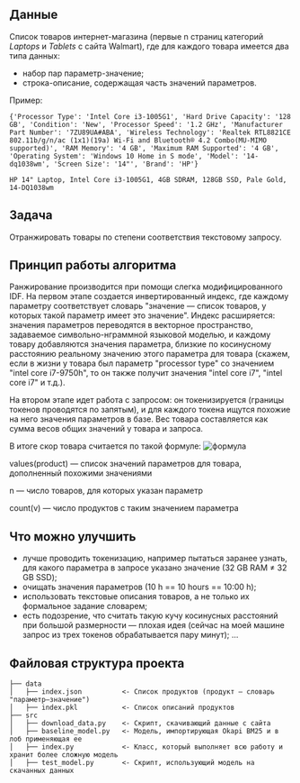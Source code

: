 ## Данные

Список товаров интернет-магазина (первые n страниц категорий *Laptops* и *Tablets* с сайта Walmart), где для каждого товара имеется два типа данных:
* набор пар параметр-значение;
* строка-описание, содержащая часть значений параметров.

Пример:

`{'Processor Type': 'Intel Core i3-1005G1', 'Hard Drive Capacity': '128 GB', 'Condition': 'New', 'Processor Speed': '1.2 GHz', 'Manufacturer Part Number': '7ZU89UA#ABA', 'Wireless Technology': 'Realtek RTL8821CE 802.11b/g/n/ac (1x1)(19a) Wi-Fi and Bluetooth® 4.2 Combo(MU-MIMO supported)', 'RAM Memory': '4 GB', 'Maximum RAM Supported': '4 GB', 'Operating System': 'Windows 10 Home in S mode', 'Model': '14-dq1038wm', 'Screen Size': '14"', 'Brand': 'HP'}`

`HP 14" Laptop, Intel Core i3-1005G1, 4GB SDRAM, 128GB SSD, Pale Gold, 14-DQ1038wm`

## Задача

Отранжировать товары по степени соответствия текстовому запросу.


## Принцип работы алгоритма

Ранжирование производится при помощи слегка модифицированного IDF.
На первом этапе создается инвертированный индекс, где каждому параметру соответствует словарь "значение — список товаров, у которых такой параметр имеет это значение". Индекс расширяется: значения параметров переводятся в векторное пространство, задаваемое символьно-нграммной языковой моделью, и каждому товару добавляются значения параметра, близкие по косинусному расстоянию реальному значению этого параметра для товара (скажем, если в жизни у товара был параметр "processor type" со значением "intel core i7-9750h", то он также получит значения "intel core i7", "intel core i7" и т.д.).


На втором этапе идет работа с запросом: он токенизируется (границы токенов проводятся по запятым), и для каждого токена ищутся похожие на него значения параметров в базе. Вес товара составляется как сумма весов общих значений у товара и запроса.

В итоге скор товара считается по такой формуле:
![формула](https://i.imgur.com/XJ0HEvS.png)

values(product) — список значений параметров для товара, дополненный похожими значениями

n — число товаров, для которых указан параметр

count(v) — число продуктов с таким значением параметра

## Что можно улучшить

* лучше проводить токенизацию, например пытаться заранее узнать, для какого параметра в запросе указано значение (32 GB RAM ≠ 32 GB SSD);
* очищать значения параметров (10 h == 10 hours == 10:00 h);
* использовать текстовые описания товаров, а не только их формальное задание словарем;
* есть подозрение, что считать такую кучу косинусных расстояний при большой размерности — плохая идея (сейчас на моей машине запрос из трех токенов обрабатывается пару минут);
...

## Файловая структура проекта

    ├── data
    │   ├── index.json          <- Список продуктов (продукт — словарь "параметр—значение")
    │   ├── index.pkl           <- Список описаний продуктов
    ├── src
    │   ├── download_data.py    <- Скрипт, скачивающий данные с сайта
    │   ├── baseline_model.py   <- Модель, импортирующая Okapi BM25 и в лоб применяющая ее
    │   ├── index.py            <- Класс, который выполняет всю работу и хранит более сложную модель
    │   ├── test_model.py       <- Скрипт, использующий модель на скачанных данных
